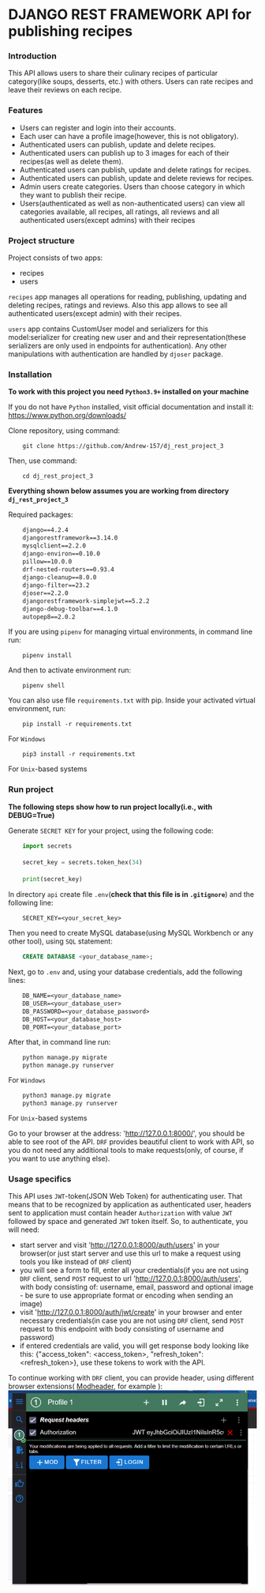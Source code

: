 # DJANGO REST FRAMEWORK API for publishing recipes

### Introduction
This API allows users to share their culinary recipes of particular category(like soups, desserts, etc.) with others. Users can rate recipes and leave their reviews on each recipe.

### Features 
* Users can register and login into their accounts.
* Each user can have a profile image(however, this is not obligatory).
* Authenticated users can publish, update and delete recipes.
* Authenticated users can publish up to 3 images for each of their recipes(as well as delete them).
* Authenticated users can publish, update and delete ratings for recipes.
* Authenticated users can publish, update and delete reviews for recipes.
* Admin users create categories. Users than choose category in which they want to publish their recipe.
* Users(authenticated as well as non-authenticated users) can view all categories available, all recipes, all ratings, all reviews and all authenticated users(except admins) with their recipes


### Project structure
Project consists of two apps:
- recipes
- users

`recipes` app manages all operations for reading, publishing, updating and deleting recipes, ratings and reviews. Also this app allows to see all authenticated users(except admin) with their recipes.

`users` app contains CustomUser model and serializers for this model:serializer for creating new user and and their representation(these serializers are only used in endpoints for authentication). Any other manipulations with authentication are handled by `djoser` package.

### Installation

**To work with this project you need `Python3.9+` installed on your machine**

If you do not have `Python` installed, 
visit official documentation and install it: https://www.python.org/downloads/

Clone repository, using command:
```
    git clone https://github.com/Andrew-157/dj_rest_project_3
```

Then, use command:
```
    cd dj_rest_project_3
```

**Everything shown below assumes you are working from directory `dj_rest_project_3`**

Required packages:
```
    django==4.2.4
    djangorestframework==3.14.0
    mysqlclient==2.2.0
    django-environ==0.10.0
    pillow==10.0.0
    drf-nested-routers==0.93.4
    django-cleanup==8.0.0
    django-filter==23.2
    djoser==2.2.0
    djangorestframework-simplejwt==5.2.2
    django-debug-toolbar==4.1.0
    autopep8==2.0.2
```

If you are using `pipenv` for managing virtual environments, in command line run:
```
    pipenv install
```
And then to activate environment run:
```
    pipenv shell
```

You can also use file `requirements.txt` with pip.
Inside your activated virtual environment, run:
```
    pip install -r requirements.txt
```
For `Windows`
```
    pip3 install -r requirements.txt
```
For `Unix`-based systems

### Run project

**The following steps show how to run project locally(i.e., with DEBUG=True)**

Generate `SECRET KEY` for your project, using the following code:
```python
    import secrets

    secret_key = secrets.token_hex(34)

    print(secret_key)
```

In directory `api` create file `.env`(**check that this file is in `.gitignore`**) and the following line:
```
    SECRET_KEY=<your_secret_key>
```

Then you need to create MySQL database(using MySQL Workbench or any other tool), using `SQL` statement:
```SQL
    CREATE DATABASE <your_database_name>;
```

Next, go to `.env` and, using your database credentials, add the following lines:
```
    DB_NAME=<your_database_name>
    DB_USER=<your_database_user>
    DB_PASSWORD=<your_database_password>
    DB_HOST=<your_database_host>
    DB_PORT=<your_database_port>
```

After that, in command line run:
```
    python manage.py migrate
    python manage.py runserver
```
For `Windows`
```
    python3 manage.py migrate
    python3 manage.py runserver
```
For `Unix`-based systems

Go to your browser at the address: 'http://127.0.0.1:8000/', you should be able to see root of the API. `DRF`
provides beautiful client to work with API, so you do not need any additional tools to make requests(only, of course, if you want to use anything else).

### Usage specifics
This API uses `JWT`-token(JSON Web Token) for authenticating user. That means that to be recognized by application as authenticated user, headers sent to application must contain header `Authorization` with value `JWT` followed by space and generated `JWT` token itself. So, to authenticate, you will need:
* start server and visit 'http://127.0.0.1:8000/auth/users' in your browser(or just start server and use this url to make a request using tools you like instead of `DRF` client)
* you will see a form to fill, enter all your credentials(if you are not using `DRF` client, send `POST` request to url 'http://127.0.0.1:8000/auth/users', with body consisting of: username, email, password
and optional image - be sure to use appropriate format or encoding when sending an image)
* visit 'http://127.0.0.1:8000/auth/jwt/create' in your browser and enter necessary credentials(in case you are not using `DRF` client, send `POST` request to this endpoint with body consisting of username and password)
* if entered credentials are valid, you will get response body looking like this: 
    {"access_token": <access_token>,
    "refresh_token": <refresh_token>}, use these tokens to work with the API.

To continue working with `DRF` client, you can provide header, using different browser extensions(
    [Modheader](https://chrome.google.com/webstore/detail/modheader-modify-http-hea/idgpnmonknjnojddfkpgkljpfnnfcklj), for example
):
![Authorization](docs/images/Authorization.png)